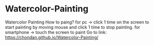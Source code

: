 # Watercolor-Painting
Watercolor Painting
How to paing?
for pc -> click 1 time on the screen to start painting by moving mouse and click 1 time to stop painting.
for smartphone -> touch the screen to paint
Go to link: https://chondan.github.io/Watercolor-Painting/
